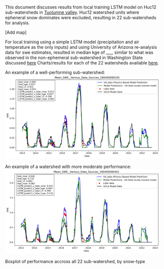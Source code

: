 This document discusses results from local training LSTM model on Huc12 sub-watersheds in [Tuolumne valley](basin_fact_sheets/Tuolumne.md).  Huc12 watershed units where epheneral snow dominates were excluded, resulting in 22 sub-watersheds for analysis. 

[Add map] 

For local training using a simple LSTM model (precipitation and air temperature as the only inputs) and using University of Arizona re-analysis data for swe estimates, resulted in median kge of ___, similar to what was observed in the non-ephemeral sub-watershed in Washington State discussed [here](Ex2_VariationByHuc.md) Charts/results for each of the 22 watersheds available [here](../notebooks/Toloumne/charts/Local_Training_Results).

An example of a well-performing sub-watershed: 
![Good Example](../notebooks/Toloumne/charts/Local_Training_Results/UA_Results_and_Lidar_for_huc_180400090105_w_UCLA_dat.png)

An example of a watershed with more moderate performance: 
![Mid Example](../notebooks/Toloumne/charts/Local_Training_Results/UA_Results_and_Lidar_for_huc_180400090401_w_UCLA_dat.png)

Boxplot of performance accross all 22 sub-watershed, by snow-type 


